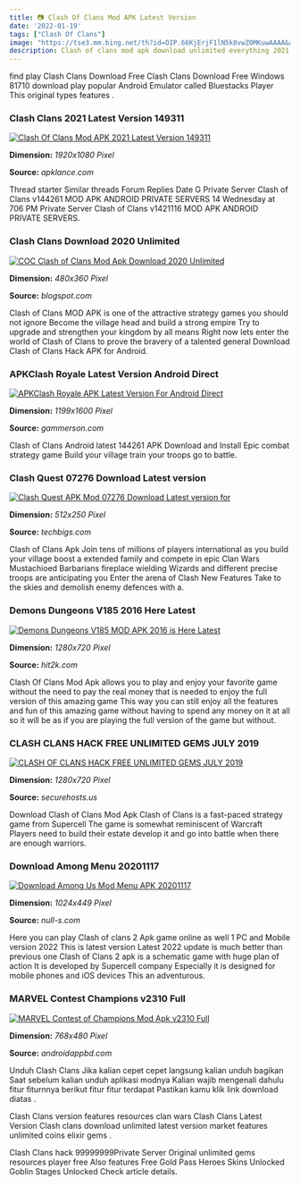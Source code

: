 ```yaml
---
title: 📷 Clash Of Clans Mod APK Latest Version
date: '2022-01-19'
tags: ["Clash Of Clans"]
image: "https://tse3.mm.bing.net/th?id=OIP.66KjErjF1lN5k8vwZ0MKuwAAAA&amp;pid=15.1"
description: Clash of clans mod apk download unlimited everything 2021 Classic Features Join a Clan of fellow players or start your own and invite friends Fight in Clan W
---
```




find play Clash Clans Download Free Clash Clans Download Free Windows 81710 download play popular Android Emulator called Bluestacks Player This original types features .



### Clash Clans 2021 Latest Version 149311

[![Clash Of Clans Mod APK 2021 Latest Version 149311](https://apklance.com/wp-content/uploads/2021/08/Clash-of-clans-mod-apk-latest-version.jpg)](https://apklance.com/wp-content/uploads/2021/08/Clash-of-clans-mod-apk-latest-version.jpg)


**Dimension:** _1920x1080 Pixel_ 

**Source:** _apklance.com_ 


Thread starter Similar threads Forum Replies Date G Private Server Clash of Clans v144261 MOD APK ANDROID PRIVATE SERVERS 14 Wednesday at 706 PM Private Server Clash of Clans v1421116 MOD APK ANDROID PRIVATE SERVERS.


###  Clash Clans Download 2020 Unlimited 

[![COC  Clash of Clans Mod Apk Download 2020 Unlimited ](https://lh5.googleusercontent.com/proxy/YPZDpVarEKmvv8YCVGlFHhpTTKDdhaTWuLRdaZpoz9OPn2_VZfHOiDmEWzKFgoO1jYtiE_lklAIyerKTSPC99aoIcjk=w1200-h630-n-k-no-nu)](https://lh5.googleusercontent.com/proxy/YPZDpVarEKmvv8YCVGlFHhpTTKDdhaTWuLRdaZpoz9OPn2_VZfHOiDmEWzKFgoO1jYtiE_lklAIyerKTSPC99aoIcjk=w1200-h630-n-k-no-nu)


**Dimension:** _480x360 Pixel_ 

**Source:** _blogspot.com_ 


Clash of Clans MOD APK is one of the attractive strategy games you should not ignore Become the village head and build a strong empire Try to upgrade and strengthen your kingdom by all means Right now lets enter the world of Clash of Clans to prove the bravery of a talented general Download Clash of Clans Hack APK for Android.


### APKClash Royale Latest Version Android Direct 

[![APKClash Royale APK Latest Version For Android Direct ](http://4.bp.blogspot.com/-w-xmP4-k2dY/VoqtJLBVdII/AAAAAAAADfI/3S9xFUnU49E/s1600/iiu.jpg)](http://4.bp.blogspot.com/-w-xmP4-k2dY/VoqtJLBVdII/AAAAAAAADfI/3S9xFUnU49E/s1600/iiu.jpg)


**Dimension:** _1199x1600 Pixel_ 

**Source:** _gammerson.com_ 


Clash of Clans Android latest 144261 APK Download and Install Epic combat strategy game Build your village train your troops go to battle.


### Clash Quest 07276 Download Latest version 

[![Clash Quest APK Mod 07276 Download  Latest version for ](https://techbigs.com/uploads/2021/4/clash-quest-thumbnail.jpg)](https://techbigs.com/uploads/2021/4/clash-quest-thumbnail.jpg)


**Dimension:** _512x250 Pixel_ 

**Source:** _techbigs.com_ 


Clash of Clans Apk Join tens of millions of players international as you build your village boost a extended family and compete in epic Clan Wars Mustachioed Barbarians fireplace wielding Wizards and different precise troops are anticipating you Enter the arena of Clash New Features Take to the skies and demolish enemy defences with a.


### Demons Dungeons V185 2016 Here Latest

[![Demons  Dungeons V185 MOD APK 2016 is Here Latest](https://i1.wp.com/4.bp.blogspot.com/-7dpOWNH7JNE/XBIsWJPnA7I/AAAAAAAADas/37smJPgphMAP9SlT0uQ1TB17a52d4rh4gCLcBGAs/s1600/demon-gaze-Hit2k.jpg?w=620&amp;ssl=1)](https://i1.wp.com/4.bp.blogspot.com/-7dpOWNH7JNE/XBIsWJPnA7I/AAAAAAAADas/37smJPgphMAP9SlT0uQ1TB17a52d4rh4gCLcBGAs/s1600/demon-gaze-Hit2k.jpg?w=620&amp;ssl=1)


**Dimension:** _1280x720 Pixel_ 

**Source:** _hit2k.com_ 


Clash Of Clans Mod Apk allows you to play and enjoy your favorite game without the need to pay the real money that is needed to enjoy the full version of this amazing game This way you can still enjoy all the features and fun of this amazing game without having to spend any money on it at all so it will be as if you are playing the full version of the game but without.


### CLASH CLANS HACK FREE UNLIMITED GEMS JULY 2019

[![CLASH OF CLANS HACK  FREE UNLIMITED GEMS JULY 2019](https://www.securehosts.us/wp-content/uploads/2019/08/CLASH-OF-CLANS-HACK-FREE-UNLIMITED-GEMS-JULY-2019.jpg)](https://www.securehosts.us/wp-content/uploads/2019/08/CLASH-OF-CLANS-HACK-FREE-UNLIMITED-GEMS-JULY-2019.jpg)


**Dimension:** _1280x720 Pixel_ 

**Source:** _securehosts.us_ 


Download Clash of Clans Mod Apk Clash of Clans is a fast-paced strategy game from Supercell The game is somewhat reminiscent of Warcraft Players need to build their estate develop it and go into battle when there are enough warriors.


### Download Among Menu 20201117

[![Download Among Us  Mod Menu APK 20201117](https://null-s.com/wp-content/uploads/2020/12/among-us-mod-2020-11-17-1024x449.jpg)](https://null-s.com/wp-content/uploads/2020/12/among-us-mod-2020-11-17-1024x449.jpg)


**Dimension:** _1024x449 Pixel_ 

**Source:** _null-s.com_ 


Here you can play Clash of clans 2 Apk game online as well 1 PC and Mobile version 2022 This is latest version Latest 2022 update is much better than previous one Clash of Clans 2 apk is a schematic game with huge plan of action It is developed by Supercell company Especially it is designed for mobile phones and iOS devices This an adventurous.


### MARVEL Contest Champions v2310 Full

[![MARVEL Contest of Champions Mod Apk v2310 Full](https://www.androidappbd.com/wp-content/uploads/2018/10/MARVEL-Contest-of-Champions-Mod-Apk3-001-768x480.jpg)](https://www.androidappbd.com/wp-content/uploads/2018/10/MARVEL-Contest-of-Champions-Mod-Apk3-001-768x480.jpg)


**Dimension:** _768x480 Pixel_ 

**Source:** _androidappbd.com_ 



Unduh Clash Clans Jika kalian cepet cepet langsung kalian unduh bagikan Saat sebelum kalian unduh aplikasi modnya Kalian wajib mengenali dahulu fitur fiturnnya berikut fitur fitur terdapat Pastikan kamu klik link download diatas .


Clash Clans version features resources clan wars Clash Clans Latest Version Clash clans download unlimited latest version market features unlimited coins elixir gems .


Clash Clans hack 99999999Private Server Original unlimited gems resources player free Also features Free Gold Pass Heroes Skins Unlocked Goblin Stages Unlocked Check article details.




